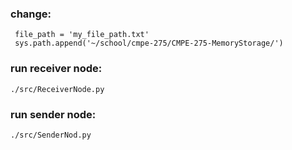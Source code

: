 ### change:
```
 file_path = 'my_file_path.txt'
 sys.path.append('~/school/cmpe-275/CMPE-275-MemoryStorage/')
```
### run receiver node:
```
./src/ReceiverNode.py
```

### run sender node:
```
./src/SenderNod.py
```